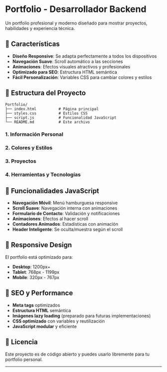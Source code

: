 # Portfolio - Desarrollador Backend

Un portfolio profesional y moderno diseñado para mostrar proyectos, habilidades y experiencia técnica.

## 🚀 Características

- **Diseño Responsive**: Se adapta perfectamente a todos los dispositivos
- **Navegación Suave**: Scroll automático a las secciones
- **Animaciones**: Efectos visuales atractivos y profesionales
- **Optimizado para SEO**: Estructura HTML semántica
- **Fácil Personalización**: Variables CSS para cambiar colores y estilos

## 📁 Estructura del Proyecto

```
Portfolio/
├── index.html          # Página principal
├── styles.css          # Estilos CSS
├── script.js           # Funcionalidad JavaScript
└── README.md           # Este archivo
```

### 1. Información Personal

### 2. Colores y Estilos

### 3. Proyectos

### 4. Herramientas y Tecnologías

## 🔧 Funcionalidades JavaScript

- **Navegación Móvil**: Menú hamburguesa responsive
- **Scroll Suave**: Navegación interna con animaciones
- **Formulario de Contacto**: Validación y notificaciones
- **Animaciones**: Efectos al hacer scroll
- **Contadores Animados**: Estadísticas con animación
- **Header Inteligente**: Se oculta/muestra según el scroll

## 📱 Responsive Design

El portfolio está optimizado para:
- **Desktop**: 1200px+
- **Tablet**: 768px - 1199px
- **Mobile**: 320px - 767px

## 🎯 SEO y Performance

- **Meta tags** optimizados
- **Estructura HTML** semántica
- **Imágenes lazy loading** (preparado para futuras implementaciones)
- **CSS optimizado** con variables y reutilización
- **JavaScript modular** y eficiente

## 📄 Licencia

Este proyecto es de código abierto y puedes usarlo libremente para tu portfolio personal.

---